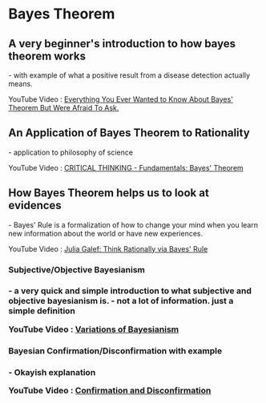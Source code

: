 <h1>Bayes Theorem</h1>

<h2>A very beginner's introduction to how bayes theorem works</h2>
- with example of what a positive result from a disease detection actually means.

YouTube Video : 
[Everything You Ever Wanted to Know About Bayes' Theorem But Were Afraid To Ask.](https://www.youtube.com/watch?v=BcvLAw-JRss)

<h2>An Application of Bayes Theorem to Rationality</h2>
- application to philosophy of science

YouTube Video : 
[CRITICAL THINKING - Fundamentals: Bayes' Theorem](https://www.youtube.com/watch?v=OqmJhPQYRc8)

<h2>How Bayes Theorem helps us to look at evidences</h2>
- Bayes' Rule is a formalization of how to change your mind when you learn new information about the world or have new experiences.

YouTube Video :
[Julia Galef: Think Rationally via Bayes' Rule](https://www.youtube.com/watch?v=NEqHML98RgU)

<h3>Subjective/Objective Bayesianism<h3>
- a very quick and simple introduction to what subjective and objective bayesianism is. 
- not a lot of information. just a simple definition

YouTube Video :
[Variations of Bayesianism](https://www.youtube.com/watch?v=JsCyAPFNbYk)

<h3>Bayesian Confirmation/Disconfirmation with example<h3>
- Okayish explanation

YouTube Video :
[Confirmation and Disconfirmation](https://www.youtube.com/watch?v=22mxFtLkVvU&list=PLz0n_SjOttTdIqlgDjdNFfLUFVrl5j1J4&index=7)


